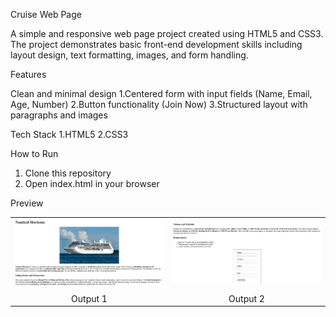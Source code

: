 Cruise Web Page

A simple and responsive web page project created using HTML5 and CSS3. The project demonstrates basic front-end development skills including layout design, text formatting, images, and form handling.

Features

Clean and minimal design
1.Centered form with input fields (Name, Email, Age, Number)
2.Button functionality (Join Now)
3.Structured layout with paragraphs and images

Tech Stack
1.HTML5
2.CSS3

How to Run
1. Clone this repository
2. Open index.html in your browser

Preview

<table>
  <tr>
    <td><img src="output1.png" alt="Output 1" width="400"/></td>
    <td><img src="output2.png" alt="Output 2" width="400"/></td>
  </tr>
  <tr>
    <td align="center">Output 1</td>
    <td align="center">Output 2</td>
  </tr>
</table>
